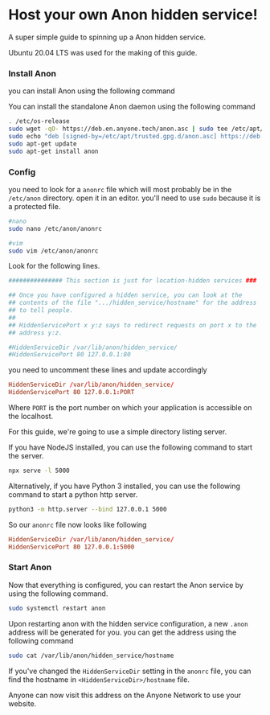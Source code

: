 # Host your own Anon hidden service!

A super simple guide to spinning up a Anon hidden service.

Ubuntu 20.04 LTS was used for the making of this guide.

### Install Anon

you can install Anon using the following command

You can install the standalone Anon daemon using the following command

```sh
. /etc/os-release
sudo wget -qO- https://deb.en.anyone.tech/anon.asc | sudo tee /etc/apt/trusted.gpg.d/anon.asc
sudo echo "deb [signed-by=/etc/apt/trusted.gpg.d/anon.asc] https://deb.en.anyone.tech anon-live-$VERSION_CODENAME main" | sudo tee /etc/apt/sources.list.d/anon.list
sudo apt-get update
sudo apt-get install anon
```

### Config

you need to look for a `anonrc` file which will most probably be in the `/etc/anon` directory. open it in an editor. you'll need to use `sudo` because it is a protected file.

```sh
#nano
sudo nano /etc/anon/anonrc

#vim
sudo vim /etc/anon/anonrc
```

Look for the following lines.

```conf
############### This section is just for location-hidden services ###

## Once you have configured a hidden service, you can look at the
## contents of the file ".../hidden_service/hostname" for the address
## to tell people.
##
## HiddenServicePort x y:z says to redirect requests on port x to the
## address y:z.

#HiddenServiceDir /var/lib/anon/hidden_service/
#HiddenServicePort 80 127.0.0.1:80
```

you need to uncomment these lines and update accordingly

```conf
HiddenServiceDir /var/lib/anon/hidden_service/
HiddenServicePort 80 127.0.0.1:PORT
```

Where `PORT` is the port number on which your application is accessible on the localhost.

For this guide, we're going to use a simple directory listing server.

If you have NodeJS installed, you can use the following command to start the server.

```sh
npx serve -l 5000
```

Alternatively, if you have Python 3 installed, you can use the following command to start a python http server.

```sh
python3 -m http.server --bind 127.0.0.1 5000
```

So our `anonrc` file now looks like following

```conf
HiddenServiceDir /var/lib/anon/hidden_service/
HiddenServicePort 80 127.0.0.1:5000
```

### Start Anon

Now that everything is configured, you can restart the Anon service by using the following command.

```sh
sudo systemctl restart anon
```

Upon restarting anon with the hidden service configuration, a new `.anon` address will be generated for you. you can get the address using the following command

```sh
sudo cat /var/lib/anon/hidden_service/hostname
```

If you've changed the `HiddenServiceDir` setting in the `anonrc` file, you can find the hostname in `<HiddenServiceDir>/hostname` file.

Anyone can now visit this address on the Anyone Network to use your website.
